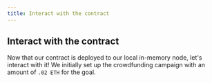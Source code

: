 ```yaml
---
title: Interact with the contract
---
```


## Interact with the contract

Now that our contract is deployed to our local in-memory node, let's interact with it!
We initially set up the crowdfunding campaign with an amount of `.02 ETH` for the goal.
